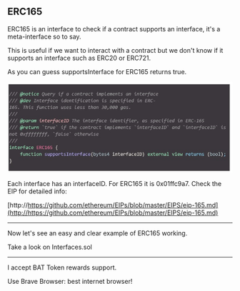 ## ERC165



ERC165 is an interface to check if a contract supports an interface, it's a meta-interface so to say. 

This is useful if we want to interact with a contract but we don't know if it supports an interface such as ERC20 or ERC721.

As you can guess supportsInterface for ERC165 returns true. 

[![](https://github.com/ethfannum1/ERC165/blob/main/info.jpg)](http://https://github.com/ethfannum1/ERC165/blob/main/info.jpg)


Each interface has an interfaceID. For ERC165 it is 0x01ffc9a7. Check the EIP for detailed info:

[http://https://github.com/ethereum/EIPs/blob/master/EIPS/eip-165.md](http://https://github.com/ethereum/EIPs/blob/master/EIPS/eip-165.md)


------------

Now let's see an easy and clear example of ERC165 working.

Take a look on Interfaces.sol


------------

I accept BAT Token rewards support.

Use Brave Browser: best internet browser!
